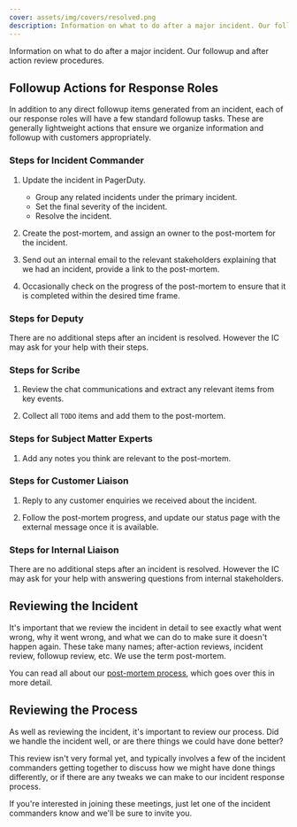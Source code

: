 ```yaml
---
cover: assets/img/covers/resolved.png
description: Information on what to do after a major incident. Our followup and after action review procedures.
---
```


Information on what to do after a major incident. Our followup and after action review procedures.

## Followup Actions for Response Roles

In addition to any direct followup items generated from an incident, each of our response roles will have a few standard followup tasks. These are generally lightweight actions that ensure we organize information and followup with customers appropriately.

### Steps for Incident Commander

1. Update the incident in PagerDuty.
    * Group any related incidents under the primary incident.
    * Set the final severity of the incident.
    * Resolve the incident.

1. Create the post-mortem, and assign an owner to the post-mortem for the incident.

1. Send out an internal email to the relevant stakeholders explaining that we had an incident, provide a link to the post-mortem.

1. Occasionally check on the progress of the post-mortem to ensure that it is completed within the desired time frame.

### Steps for Deputy

There are no additional steps after an incident is resolved. However the IC may ask for your help with their steps.

### Steps for Scribe

1. Review the chat communications and extract any relevant items from key events.

1. Collect all `TODO` items and add them to the post-mortem.

### Steps for Subject Matter Experts

1. Add any notes you think are relevant to the post-mortem.

### Steps for Customer Liaison

1. Reply to any customer enquiries we received about the incident.

1. Follow the post-mortem progress, and update our status page with the external message once it is available.

### Steps for Internal Liaison

There are no additional steps after an incident is resolved. However the IC may ask for your help with answering questions from internal stakeholders.

## Reviewing the Incident

It's important that we review the incident in detail to see exactly what went wrong, why it went wrong, and what we can do to make sure it doesn't happen again. These take many names; after-action reviews, incident review, followup review, etc. We use the term post-mortem.

You can read all about our [post-mortem process](post_mortem_process.md), which goes over this in more detail.

## Reviewing the Process

As well as reviewing the incident, it's important to review our process. Did we handle the incident well, or are there things we could have done better?

This review isn't very formal yet, and typically involves a few of the incident commanders getting together to discuss how we might have done things differently, or if there are any tweaks we can make to our incident response process.

If you're interested in joining these meetings, just let one of the incident commanders know and we'll be sure to invite you.
